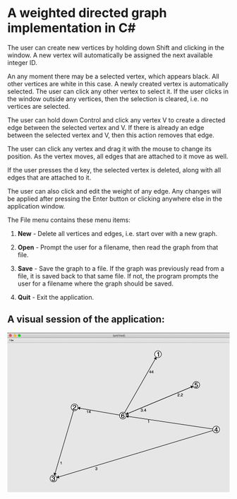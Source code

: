 # A weighted directed graph implementation in C#

The user can create new vertices by holding down Shift and clicking in the window.
A new vertex will automatically be assigned the next available integer ID.

An any moment there may be a selected vertex, which appears black. All other vertices are white in this case. 
A newly created vertex is automatically selected. The user can click any other vertex to select it. 
If the user clicks in the window outside any vertices, then the selection is cleared, i.e. no vertices are selected.

The user can hold down Control and click any vertex V to create a directed edge between the selected vertex and V. 
If there is already an edge between the selected vertex and V, then this action removes that edge.

The user can click any vertex and drag it with the mouse to change its position. 
As the vertex moves, all edges that are attached to it move as well.

If the user presses the d key, the selected vertex is deleted, along with all edges that are attached to it.

The user can also click and edit the weight of any edge. Any changes will be applied after pressing the Enter button or clicking anywhere else in the application window.

The File menu contains these menu items:

  1. __New__ - Delete all vertices and edges, i.e. start over with a new graph.

  2. __Open__ - Prompt the user for a filename, then read the graph from that file.

  3. __Save__ - Save the graph to a file. If the graph was previously read from a file, it is saved back to that same file. 
            If not, the program prompts the user for a filename where the graph should be saved.

  4. __Quit__ - Exit the application.

## A visual session of the application:

![](graph-editor.png)






